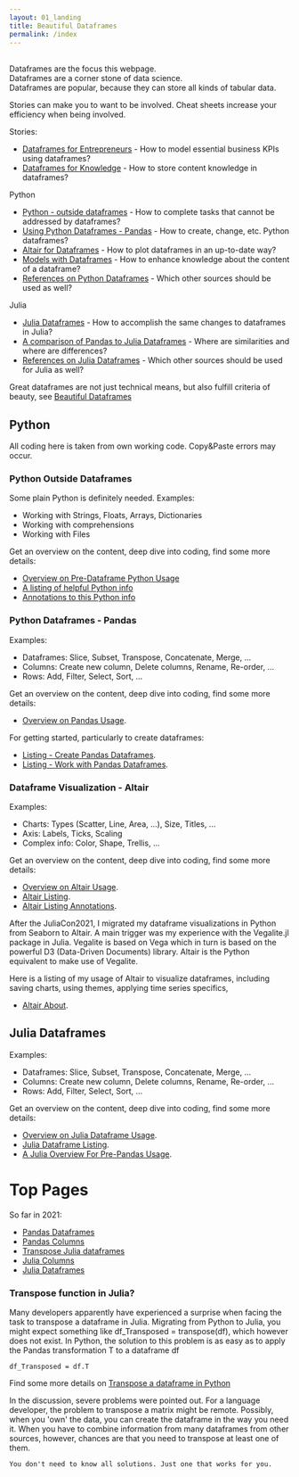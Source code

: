 ```yaml
---
layout: 01_landing
title: Beautiful Dataframes
permalink: /index
---
```

<br>
Dataframes are the focus this webpage.<br>
Dataframes are a corner stone of data science.<br>
Dataframes are popular, because they can store all kinds of tabular data.<br>

Stories can make you to want to be involved. 
Cheat sheets increase your efficiency when being involved.

Stories:
- [Dataframes for Entrepreneurs](entrepreneurs) - How to model essential business KPIs using dataframes?
- [Dataframes for Knowledge]() - How to store content knowledge in dataframes?

Python
- [Python - outside dataframes](python_overview) - How to complete tasks that cannot be addressed by dataframes?
- [Using Python Dataframes - Pandas](pandas) - How to create, change, etc. Python dataframes?
- [Altair for Dataframes]() - How to plot dataframes in an up-to-date way?
- [Models with Dataframes](models) - How to enhance knowledge about the content of a dataframe? 
- [References on Python Dataframes](python_references) - Which other sources should be used as well?

Julia
- [Julia Dataframes](julia_df) - How to accomplish the same changes to dataframes in Julia?
- [A comparison of Pandas to Julia Dataframes]() - Where are similarities and where are differences?
- [References on Julia Dataframes](julia_references) - Which other sources should be used for Julia as well?


Great dataframes are not just technical means, but also fulfill criteria of beauty, see [Beautiful Dataframes](beautiful_dataframes)


## Python

All coding here is taken from own working code. Copy&Paste errors may occur.

### Python Outside Dataframes

Some plain Python is definitely needed. Examples:
- Working with Strings, Floats, Arrays, Dictionaries
- Working with comprehensions
- Working with Files

Get an overview on the content, deep dive into coding, find some more details:

- [Overview on Pre-Dataframe Python Usage](python_overview)
- [A listing of helpful Python info](python_listing)
- [Annotations to this Python info](python_annotations)


### Python Dataframes - Pandas

Examples:
- Dataframes: Slice, Subset, Transpose, Concatenate, Merge, ...
- Columns: Create new column, Delete columns, Rename, Re-order, ...
- Rows: Add, Filter, Select, Sort, ...

Get an overview on the content, deep dive into coding, find some more details:

- [Overview on Pandas Usage](pandas).

For getting started, particularly to create dataframes:
- [Listing - Create Pandas Dataframes](listing_pandas).
- [Listing - Work with Pandas Dataframes](listing_pandas_operate).


### Dataframe Visualization - Altair

Examples:
- Charts: Types (Scatter, Line, Area, ...), Size, Titles, ...
- Axis: Labels, Ticks, Scaling
- Complex info: Color, Shape, Trellis, ... 

Get an overview on the content, deep dive into coding, find some more details:

- [Overview on Altair Usage](python_listing).
- [Altair Listing](altair_listing).
- [Altair Listing Annotations](altair_annotations).


After the JuliaCon2021, I migrated my dataframe visualizations in Python from Seaborn to Altair. A main trigger was my experience with the Vegalite.jl package in Julia. Vegalite is based on Vega which in turn is based on the powerful D3 (Data-Driven Documents) library. Altair is the Python equivalent to make use of Vegalite. 

Here is a listing of my usage of Altair to visualize dataframes, including saving charts, using themes, applying time series specifics,

- [Altair About](altair_about).

## Julia Dataframes 

Examples:
- Dataframes: Slice, Subset, Transpose, Concatenate, Merge, ...
- Columns: Create new column, Delete columns, Rename, Re-order, ...
- Rows: Add, Filter, Select, Sort, ...

Get an overview on the content, deep dive into coding, find some more details:

- [Overview on Julia Dataframe Usage](python_listing).
- [Julia Dataframe Listing](pandas_listing).
- [A Julia Overview For Pre-Pandas Usage](python_listing).


# Top Pages

So far in 2021:

- [Pandas Dataframes](pandas)
- [Pandas Columns](pandas_columns)
- [Transpose Julia dataframes](julia_transpose)
- [Julia Columns](julia_columns)
- [Julia Dataframes](julia_df)


### Transpose function in Julia?

Many developers apparently have experienced a surprise when facing the task to transpose a dataframe in Julia. 
Migrating from Python to Julia, you might expect something like df_Transposed = transpose(df), which however does not exist.
In Python, the solution to this problem is as easy as to apply the Pandas transformation T to a dataframe df

>
    df_Transposed = df.T

Find some more details on [Transpose a dataframe in Python](pandas_transpose)

In the discussion, severe problems were pointed out. For a language developer, the problem to transpose a matrix might be remote. Possibly, when you 'own' the data, you can create the dataframe in the way you need it. When you have to combine information from many dataframes from other sources, however, chances are that you need to transpose at least one of them.

>
    You don't need to know all solutions. Just one that works for you.
    